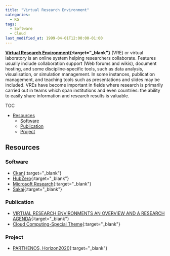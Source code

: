 ```yaml
---
title: "Virtual Research Environment"
categories:
  - KG
tags:
  - Software
  - Cloud
last_modified_at: 1999-04-01T12:00:00-01:00
---
```


**[Virtual Research Environment](https://en.wikipedia.org/wiki/Virtual_research_environment){:target="_blank"}** (VRE) or virtual laboratory is an online system helping researchers collaborate. Features usually include collaboration support (Web forums and wikis), document hosting, and some discipline-specific tools, such as data analysis, visualisation, or simulation management. In some instances, publication management, and teaching tools such as presentations and slides may be included. VREs have become important in fields where research is primarily carried out in teams which span institutions and even countries: the ability to easily share information and research results is valuable.

TOC

- [Resources](#resources)
  - [Software](#software)
  - [Publication](#publication)
  - [Project](#project)


## Resources

### Software

- [Ckan](https://ckan.org){:target="_blank"}
- [HubZero](https://hubzero.org){:target="_blank"}
- [Microsoft Research](https://www.microsoft.com/en-us/research/){:target="_blank"}
- [Sakai](https://www.sakailms.org){:target="_blank"}

### Publication

- [VIRTUAL RESEARCH ENVIRONMENTS AN OVERVIEW AND A RESEARCH AGENDA](/assets/images/posts/1999-04-01-VRE/VIRTUAL%20RESEARCH%20ENVIRONMENTS%20AN%20OVERVIEW%20AND%20A%20RESEARCH%20AGENDA.pdf){:target="_blank"}
- [Cloud Computing-Special Theme](/assets/images/posts/1999-04-01-VRE/Cloud%20Computing-Special%20Theme.pdf){:target="_blank"}

### Project

- [PARTHENOS, Horizon2020](https://www.parthenos-project.eu){:target="_blank"}


